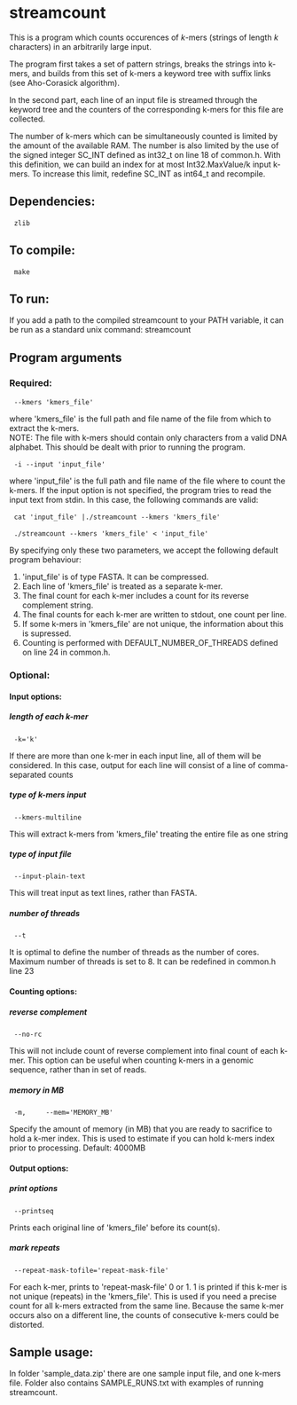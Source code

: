 <h1>streamcount</h1>
This is a program which counts occurences of <em>k</em>-mers (strings of length <em>k</em> characters) 
in an arbitrarily large input.

The program first takes a set of pattern strings, breaks the strings into k-mers, 
and builds from this set of k-mers a keyword tree with suffix links (see Aho-Corasick algorithm). 

In the second part, each line of an input file is streamed through the keyword tree 
and the counters of the corresponding k-mers for this file are collected.

The number of k-mers which can be simultaneously counted is limited by the amount of the available RAM.
The number is also limited by the use of the signed integer SC_INT defined as int32_t on line 18 of common.h.
With this definition, we can build an index for at most Int32.MaxValue/k input k-mers.
To increase this limit, redefine SC_INT as int64_t and recompile.


<h2>Dependencies:</h2>
<pre> <code>zlib</code> </pre>

<h2>To compile:</h2>
<pre> <code>make</code> </pre>

<h2>To run:</h2>
If you add a path to the compiled streamcount to your PATH variable, 
it can be run as a standard unix command: streamcount

<h2>Program arguments</h2>

<h3>Required:</h3>
<pre> <code>--kmers 'kmers_file'</code> </pre>
where 'kmers_file' is the full path and file name of the file from which to extract the k-mers.
<br>NOTE: The file with k-mers should contain only characters from a valid DNA alphabet. 
This should be dealt with prior to running the program.

<pre> <code>-i --input 'input_file'</code> </pre>
where 'input_file' is the full path and file name of the file where to count the k-mers.
If the input option is not specified, the program tries to read the input text from stdin.
In this case, the following commands are valid:

<pre> <code>cat 'input_file' |./streamcount --kmers 'kmers_file'</code> </pre>
<pre> <code>./streamcount --kmers 'kmers_file' < 'input_file'</code> </pre>

By specifying only these two parameters, we accept the following default program behaviour:
<ol>
<li>'input_file' is of type FASTA. It can be compressed.</li>
<li>Each line of 'kmers_file' is treated as a separate k-mer.</li>
<li>The final count for each k-mer includes a count for its reverse complement string.</li>
<li>The final counts for each k-mer are written to stdout, one count per line.</li>
<li>If some k-mers in 'kmers_file' are not unique, the information about this is supressed.</li>
<li>Counting is performed with DEFAULT_NUMBER_OF_THREADS defined on line 24 in common.h.</li>
</ol>

<h3>Optional:</h3>

<h4>Input options:</h4>
<h5>length of each k-mer</h5>
<pre> <code>-k='k'</code> </pre>
If there are more than one k-mer in each input line, all of them will be considered. 
In this case, output for each line will consist of a line of comma-separated counts

<h5>type of k-mers input</h5>
<pre> <code>--kmers-multiline</code> </pre>
This will extract k-mers from 'kmers_file' treating the entire file as one string

<h5>type of input file</h5>
<pre> <code>--input-plain-text</code> </pre>
This will treat input as text lines, rather than FASTA.

<h5>number of threads</h5>
<pre> <code>--t</code> </pre>
It is optimal to define the number of threads as the number of cores. 
Maximum number of threads is set to 8. It can be redefined in common.h line 23 
 
<h4>Counting options:</h4>
<h5>reverse complement</h5>
<pre> <code>--no-rc</code> </pre> 
This will not include count of reverse complement into final count of each k-mer. 
This option can be useful when counting k-mers in a genomic sequence, rather than in set of reads.

<h5>memory in MB</h5>
<pre> <code>-m,     --mem='MEMORY_MB'</code> </pre>
Specify the amount of memory (in MB) that you are ready to sacrifice to hold a k-mer index. 
This is used to estimate if you can hold k-mers index prior to processing. 
Default: 4000MB

<h4>Output options:</h4>
<h5>print options</h5>
<pre> <code>--printseq</code> </pre>
Prints each original line of 'kmers_file' before its count(s). 

<h5>mark repeats</h5>
<pre> <code>--repeat-mask-tofile='repeat-mask-file'</code> </pre>
For each k-mer, prints to 'repeat-mask-file' 0 or 1. 
1 is printed if this k-mer is not unique (repeats) in the 'kmers_file'.
This is used if you need a precise count for all k-mers extracted from the same line. 
Because the same k-mer occurs also on a different line, the counts of consecutive k-mers could be distorted.

<h2>Sample usage:</h2>
In folder 'sample_data.zip' there are one sample input file, and one k-mers file.
Folder also contains SAMPLE_RUNS.txt with examples of running streamcount.


